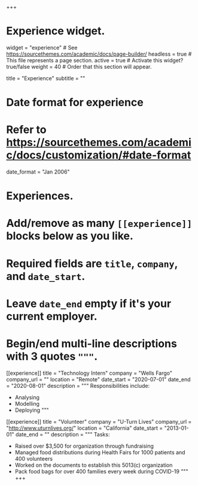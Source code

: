 +++
# Experience widget.
widget = "experience"  # See https://sourcethemes.com/academic/docs/page-builder/
headless = true  # This file represents a page section.
active = true  # Activate this widget? true/false
weight = 40  # Order that this section will appear.

title = "Experience"
subtitle = ""

# Date format for experience
#   Refer to https://sourcethemes.com/academic/docs/customization/#date-format
date_format = "Jan 2006"

# Experiences.
#   Add/remove as many `[[experience]]` blocks below as you like.
#   Required fields are `title`, `company`, and `date_start`.
#   Leave `date_end` empty if it's your current employer.
#   Begin/end multi-line descriptions with 3 quotes `"""`.
[[experience]]
  title = "Technology Intern"
  company = "Wells Fargo"
  company_url = ""
  location = "Remote"
  date_start = "2020-07-01"
  date_end = "2020-08-01"
  description = """
  Responsibilities include:
  
  * Analysing
  * Modelling
  * Deploying
  """

[[experience]]
  title = "Volunteer"
  company = "U-Turn Lives"
  company_url = "http://www.uturnlives.org/"
  location = "California"
  date_start = "2013-01-01"
  date_end = ""
  description = """
  Tasks:
  
  * Raised over $3,500 for organization through fundraising
  * Managed food distributions during Health Fairs for 1000 patients and 400 volunteers 
  * Worked on the documents to establish this 5013(c) organization
  * Pack food bags for over 400 families every week during COVID-19
  """
+++
